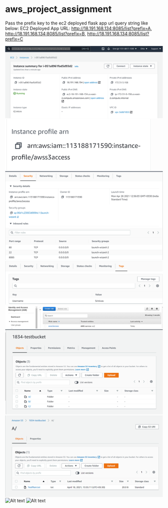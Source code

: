 # aws_project_assignment

Pass the prefix key to the ec2 deployed flask app url query string like below:
EC2 Deployed App URL: http://18.191.168.134:8085/list?prefix=A,  http://18.191.168.134:8085/list?prefix=B,  http://18.191.168.134:8085/list?prefix=C

![Alt text](Screenshots/EC2_Instance_Details.png?raw=true "EC2_Instance_Details")
![Alt text](Screenshots/EC2_Instance_IAM_Role_Details.png?raw=true "EC2_Instance_IAM_Role_Details")
![Alt text](Screenshots/EC2_Instance_Security_Port_Details.png?raw=true "EC2_Instance_Security_Port_Details")
![Alt text](Screenshots/EC2_Instance_Tag_Details.png?raw=true "EC2_Instance_Tag_Details")
![Alt text](Screenshots/IAM_role_Details.png?raw=true "IAM_Role_Details")
![Alt text](Screenshots/AWS_S3_Bucket_Details.png?raw=true "AWS_S3_Bucket_Details")
![Alt text](Screenshots/AWS_S3_Bucket_FolderA_Details.png?raw=true "AWS_S3_Bucket_FolderA_Details")
![Alt text](Screenshots/Screenshot(20).png?raw=true "IAM_User_Info")
![Alt text](Screenshots/Screenshot(21).png?raw=true "Tags_Info")

